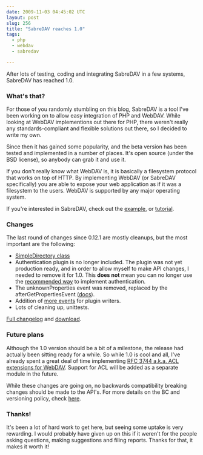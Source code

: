 ```yaml
---
date: 2009-11-03 04:45:02 UTC
layout: post
slug: 256
title: "SabreDAV reaches 1.0"
tags:
  - php
  - webdav
  - sabredav

---
```

<p>After lots of testing, coding and integrating SabreDAV in a few systems, SabreDAV has reached 1.0.</p>

<h3>What's that?</h3>

<p>For those of you randomly stumbling on this blog, SabreDAV is a tool I've been working on to allow easy integration of PHP and WebDAV. While looking at WebDAV implementions out there for PHP, there weren't really any standards-compliant and flexible solutions out there, so I decided to write my own.</p>

<p>Since then it has gained some popularity, and the beta version has been tested and implemented in a number of places. It's open source (under the BSD license), so anybody can grab it and use it.</p>

<p>If you don't really know what WebDAV is, it is basically a filesystem protocol that works on top of HTTP. By implementing WebDAV (or SabreDAV specifically) you are able to expose your web application as if it was a filesystem to the users. WebDAV is supported by any major operating system.</p>

<p>If you're interested in SabreDAV, check out the <a href="http://code.google.com/p/sabredav/source/browse/trunk/examples/fileserver.php">example</a>, or <a href="http://code.google.com/p/sabredav/wiki/GettingStarted">tutorial</a>.</p>

<h3>Changes</h3>

<p>The last round of changes since 0.12.1 are mostly cleanups, but the most important are the following:</p>

<ul>
  <li><a href="http://code.google.com/p/sabredav/wiki/SimpleDirectory">SimpleDirectory class</a></li>
  <li>Authentication plugin is no longer included. The plugin was not yet production ready, and in order to allow myself to make API changes, I needed to remove it for 1.0. This <strong>does not</strong> mean you can no longer use the <a href="http://code.google.com/p/sabredav/wiki/Authentication">recommended way</a> to implement authentication.</li>
  <li>The unknownProperties event was removed, replaced by the afterGetPropertiesEvent (<a href="http://code.google.com/p/sabredav/wiki/WritingPlugins">docs</a>).</li>
  <li>Addition of <a href="http://code.google.com/p/sabredav/wiki/WritingPlugins">more events</a> for plugin writers.</li>
  <li>Lots of cleaning up, unittests.</li>
</ul>

<p><a href="http://code.google.com/p/sabredav/source/browse/trunk/ChangeLog">Full changelog</a> and <a href="http://code.google.com/p/sabredav/downloads/list">download</a>.</p>

<h3>Future plans</h3>

<p>Although the 1.0 version should be a bit of a milestone, the release had actually been sitting ready for a while. So while 1.0 is cool and all, I've already spent a great deal of time implementing <a href="http://www.ietf.org/rfc/rfc3744.txt">RFC 3744 a.k.a. ACL extensions for WebDAV</a>. Support for ACL will be added as a separate module in the future.</p>

<p>While these changes are going on, no backwards compatibility breaking changes should be made to the API's. For more details on the BC and versioning policy, check <a href="http://code.google.com/p/sabredav/wiki/VersionPolicy">here</a>.

<h3>Thanks!</h3>

<p>It's been a lot of hard work to get here, but seeing some uptake is very rewarding. I would probably have given up on this if it weren't for the people asking questions, making suggestions and filing reports. Thanks for that, it makes it worth it!</p>
